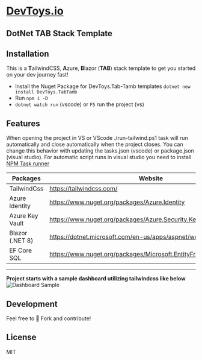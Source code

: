 # [DevToys.io](https://devtoys.io)

## DotNet TAB Stack Template

## Installation

This is a **T**ailwindCSS, **A**zure, **B**lazor (**TAB**) stack template to get you started on your dev journey fast!

- Install the Nuget Package for DevToys.Tab-Tamb templates
```dotnet new install DevToys.TabTamb```
- Run ``` npm i -D ```
- ``` dotnet watch run ``` (vscode) or ``` F5 ``` run the project (vs)

## Features

When opening the project in VS or VScode ./run-tailwind.ps1 task will run automatically and close automatically when the project closes. You can change this behavior with updating the tasks.json (vscode) or package.json (visual studio). For automatic script runs in visual studio you need to install [NPM Task runner](https://marketplace.visualstudio.com/items?itemName=MadsKristensen.NPMTaskRunner)

| Packages | Website | Version |
| ------ | ------ | ----- |
| TailwindCss | <https://tailwindcss.com/> | 3.4.1
| Azure Identity | <https://www.nuget.org/packages/Azure.Identity> | 8.0.1
| Azure Key Vault | <https://www.nuget.org/packages/Azure.Security.KeyVault.Secrets> | 8.0.1
| Blazor (.NET 8) | <https://dotnet.microsoft.com/en-us/apps/aspnet/web-apps/blazor> | 8.0.1
| EF Core SQL | <https://www.nuget.org/packages/Microsoft.EntityFrameworkCore/8.0.1> | 8.0.1
___

**Project starts with a sample dashboard utilizing tailwindcss like below**
 ![Dashboard Sample](./sample_dashboard.png "Dashboard Sample")

## Development

Feel free to 🍴 Fork and contribute!

## License

MIT
